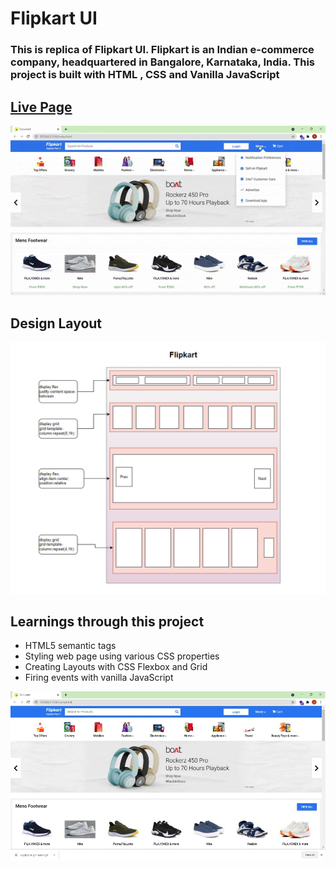 Flipkart UI
===========

### This is replica of Flipkart UI. Flipkart is an Indian e-commerce company, headquartered in Bangalore, Karnataka, India. This project is built with HTML , CSS and Vanilla JavaScript

[Live Page](https://chandelsumeet.github.io/flipkart/)
------------------------------------------------------

![](./images/flipkart.gif)

Design Layout
-------------

![](./images/layout.png)

Learnings through this project
------------------------------

*   HTML5 semantic tags
*   Styling web page using various CSS properties
*   Creating Layouts with CSS Flexbox and Grid
*   Firing events with vanilla JavaScript

![](./images/preview.jpg)
